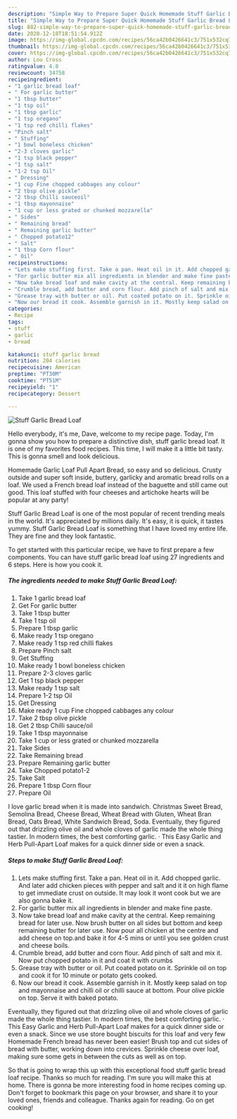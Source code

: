 ```yaml
---
description: "Simple Way to Prepare Super Quick Homemade Stuff Garlic Bread Loaf"
title: "Simple Way to Prepare Super Quick Homemade Stuff Garlic Bread Loaf"
slug: 882-simple-way-to-prepare-super-quick-homemade-stuff-garlic-bread-loaf
date: 2020-12-18T18:51:54.912Z
image: https://img-global.cpcdn.com/recipes/56ca42b0426641c3/751x532cq70/stuff-garlic-bread-loaf-recipe-main-photo.jpg
thumbnail: https://img-global.cpcdn.com/recipes/56ca42b0426641c3/751x532cq70/stuff-garlic-bread-loaf-recipe-main-photo.jpg
cover: https://img-global.cpcdn.com/recipes/56ca42b0426641c3/751x532cq70/stuff-garlic-bread-loaf-recipe-main-photo.jpg
author: Lou Cross
ratingvalue: 4.8
reviewcount: 34758
recipeingredient:
- "1 garlic bread loaf"
- " For garlic butter"
- "1 tbsp butter"
- "1 tsp oil"
- "1 tbsp garlic"
- "1 tsp oregano"
- "1 tsp red chilli flakes"
- "Pinch salt"
- " Stuffing"
- "1 bowl boneless chicken"
- "2-3 cloves garlic"
- "1 tsp black pepper"
- "1 tsp salt"
- "1-2 tsp Oil"
- " Dressing"
- "1 cup Fine chopped cabbages any colour"
- "2 tbsp olive pickle"
- "2 tbsp Chilli sauceoil"
- "1 tbsp mayonnaise"
- "1 cup or less grated or chunked mozzarella"
- " Sides"
- " Remaining bread"
- " Remaining garlic butter"
- " Chopped potato12"
- " Salt"
- "1 tbsp Corn flour"
- " Oil"
recipeinstructions:
- "Lets make stuffing first. Take a pan. Heat oil in it. Add chopped garlic. And later add chicken pieces with pepper and salt and it it on high flame to get immediate crust on outside. It may look it wont cook but we are also gonna bake it."
- "For garlic butter mix all ingredients in blender and make fine paste."
- "Now take bread loaf and make cavity at the central. Keep remaining bread for later use. Now brush butter on all sides but bottom and keep remaining butter for later use. Now pour all chicken at the centre and add cheese on top.and bake it for 4-5 mins or until you see golden crust and cheese boils."
- "Crumble bread, add butter and corn flour. Add pinch of salt and mix it. Now put chopped potato in it and coat it with crumbs"
- "Grease tray with butter or oil. Put coated potato on it. Sprinkle oil on top and cook it for 10 minute or potato gets cooked."
- "Now our bread it cook. Assemble garnish in it. Mostly keep salad on top and mayonnaise and chilli oil or chilli sauce at bottom. Pour olive pickle on top. Serve it with baked potato."
categories:
- Recipe
tags:
- stuff
- garlic
- bread

katakunci: stuff garlic bread 
nutrition: 204 calories
recipecuisine: American
preptime: "PT30M"
cooktime: "PT51M"
recipeyield: "1"
recipecategory: Dessert

---
```



![Stuff Garlic Bread Loaf](https://img-global.cpcdn.com/recipes/56ca42b0426641c3/751x532cq70/stuff-garlic-bread-loaf-recipe-main-photo.jpg)

Hello everybody, it's me, Dave, welcome to my recipe page. Today, I'm gonna show you how to prepare a distinctive dish, stuff garlic bread loaf. It is one of my favorites food recipes. This time, I will make it a little bit tasty. This is gonna smell and look delicious.

Homemade Garlic Loaf Pull Apart Bread, so easy and so delicious. Crusty outside and super soft inside, buttery, garlicky and aromatic bread rolls on a loaf. We used a French bread loaf instead of the baguette and still came out good. This loaf stuffed with four cheeses and artichoke hearts will be popular at any party!

Stuff Garlic Bread Loaf is one of the most popular of recent trending meals in the world. It's appreciated by millions daily. It's easy, it is quick, it tastes yummy. Stuff Garlic Bread Loaf is something that I have loved my entire life. They are fine and they look fantastic.


To get started with this particular recipe, we have to first prepare a few components. You can have stuff garlic bread loaf using 27 ingredients and 6 steps. Here is how you cook it.

<!--inarticleads1-->

##### The ingredients needed to make Stuff Garlic Bread Loaf:

1. Take 1 garlic bread loaf
1. Get  For garlic butter
1. Take 1 tbsp butter
1. Take 1 tsp oil
1. Prepare 1 tbsp garlic
1. Make ready 1 tsp oregano
1. Make ready 1 tsp red chilli flakes
1. Prepare Pinch salt
1. Get  Stuffing
1. Make ready 1 bowl boneless chicken
1. Prepare 2-3 cloves garlic
1. Get 1 tsp black pepper
1. Make ready 1 tsp salt
1. Prepare 1-2 tsp Oil
1. Get  Dressing
1. Make ready 1 cup Fine chopped cabbages any colour
1. Take 2 tbsp olive pickle
1. Get 2 tbsp Chilli sauce/oil
1. Take 1 tbsp mayonnaise
1. Take 1 cup or less grated or chunked mozzarella
1. Take  Sides
1. Take  Remaining bread
1. Prepare  Remaining garlic butter
1. Take  Chopped potato1-2
1. Take  Salt
1. Prepare 1 tbsp Corn flour
1. Prepare  Oil


I love garlic bread when it is made into sandwich. Christmas Sweet Bread, Semolina Bread, Cheese Bread, Wheat Bread with Gluten, Wheat Bran Bread, Oats Bread, White Sandwich Bread, Soda. Eventually, they figured out that drizzling olive oil and whole cloves of garlic made the whole thing tastier. In modern times, the best comforting garlic. · This Easy Garlic and Herb Pull-Apart Loaf makes for a quick dinner side or even a snack. 

<!--inarticleads2-->

##### Steps to make Stuff Garlic Bread Loaf:

1. Lets make stuffing first. Take a pan. Heat oil in it. Add chopped garlic. And later add chicken pieces with pepper and salt and it it on high flame to get immediate crust on outside. It may look it wont cook but we are also gonna bake it.
1. For garlic butter mix all ingredients in blender and make fine paste.
1. Now take bread loaf and make cavity at the central. Keep remaining bread for later use. Now brush butter on all sides but bottom and keep remaining butter for later use. Now pour all chicken at the centre and add cheese on top.and bake it for 4-5 mins or until you see golden crust and cheese boils.
1. Crumble bread, add butter and corn flour. Add pinch of salt and mix it. Now put chopped potato in it and coat it with crumbs
1. Grease tray with butter or oil. Put coated potato on it. Sprinkle oil on top and cook it for 10 minute or potato gets cooked.
1. Now our bread it cook. Assemble garnish in it. Mostly keep salad on top and mayonnaise and chilli oil or chilli sauce at bottom. Pour olive pickle on top. Serve it with baked potato.


Eventually, they figured out that drizzling olive oil and whole cloves of garlic made the whole thing tastier. In modern times, the best comforting garlic. · This Easy Garlic and Herb Pull-Apart Loaf makes for a quick dinner side or even a snack. Since we use store bought biscuits for this loaf and very few Homemade French bread has never been easier! Brush top and cut sides of bread with butter, working down into crevices. Sprinkle cheese over loaf, making sure some gets in between the cuts as well as on top. 

So that is going to wrap this up with this exceptional food stuff garlic bread loaf recipe. Thanks so much for reading. I'm sure you will make this at home. There is gonna be more interesting food in home recipes coming up. Don't forget to bookmark this page on your browser, and share it to your loved ones, friends and colleague. Thanks again for reading. Go on get cooking!
